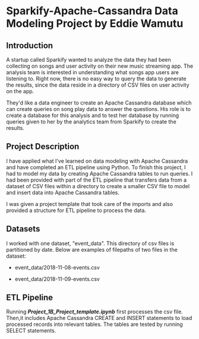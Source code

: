 # Sparkify-Apache-Cassandra Data Modeling Project by Eddie Wamutu





## Introduction
A startup called Sparkify wanted to analyze the data they had been collecting on songs and user activity on their new music streaming app. The analysis team is  interested in understanding what songs app users are listening to. Right now, there is no easy way to query the data to generate the results, since the data reside in a directory of CSV files on user activity on the app.

They'd like a data engineer to create an Apache Cassandra database which can create queries on song play data to answer the questions. His role is to create a database for this analysis and to test her database by running queries given to her by the analytics team from Sparkify to create the results.

## Project Description
I have applied what I've learned on data modeling with Apache Cassandra and have completed an ETL pipeline using Python. To finish this project, I had to model my data by creating  Apache Cassandra tables to run queries. I had been provided with part of the ETL pipeline that transfers data from a dataset of CSV files within a directory to create a smaller CSV file to model and insert data into Apache Cassandra tables.

I was given a project template that took care of  the imports and also provided a structure for ETL pipeline  to process the data.

## Datasets
I worked with one dataset, "event_data". This directory of csv files is partitioned by date. Below are examples of filepaths of two files in the dataset:

- event_data/2018-11-08-events.csv

- event_data/2018-11-09-events.csv

## ETL Pipeline


Running ***Project_1B_Project_template.ipynb*** first processes the csv file. Then,it  includes Apache Cassandra CREATE and INSERT statements to load processed records into relevant tables. The tables are tested by running SELECT statements.


